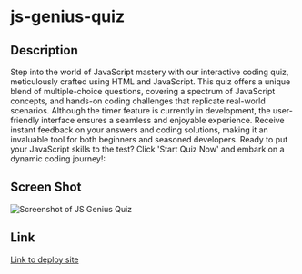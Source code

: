 # js-genius-quiz

## Description
Step into the world of JavaScript mastery with our interactive coding quiz, meticulously crafted using HTML and JavaScript. This quiz offers a unique blend of multiple-choice questions, covering a spectrum of JavaScript concepts, and hands-on coding challenges that replicate real-world scenarios. Although the timer feature is currently in development, the user-friendly interface ensures a seamless and enjoyable experience. Receive instant feedback on your answers and coding solutions, making it an invaluable tool for both beginners and seasoned developers. Ready to put your JavaScript skills to the test? Click 'Start Quiz Now' and embark on a dynamic coding journey!:

## Screen Shot
![Screenshot of JS Genius Quiz](Screenshot%202023-11-15%20at%2011.59.40 PM.png)

## Link
[Link to deploy site](https://TruTechDad.github.io/js-genius-quiz)